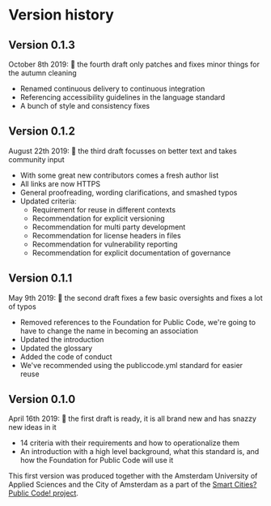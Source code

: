 # Version history

## Version 0.1.3

October 8th 2019: 🍂 the fourth draft only patches and fixes minor things for the autumn cleaning

* Renamed continuous delivery to continuous integration
* Referencing accessibility guidelines in the language standard
* A bunch of style and consistency fixes

## Version 0.1.2

August 22th 2019: 🌠 the third draft focusses on better text and takes community input

* With some great new contributors comes a fresh author list
* All links are now HTTPS
* General proofreading, wording clarifications, and smashed typos
* Updated criteria:
  * Requirement for reuse in different contexts
  * Recommendation for explicit versioning
  * Recommendation for multi party development
  * Recommendation for license headers in files
  * Recommendation for vulnerability reporting
  * Recommendation for explicit documentation of governance

## Version 0.1.1

May 9th 2019: 🤔 the second draft fixes a few basic oversights and fixes a lot of typos

* Removed references to the Foundation for Public Code, we're going to have to change the name in becoming an association
* Updated the introduction
* Updated the glossary
* Added the code of conduct
* We've recommended using the publiccode.yml standard for easier reuse

## Version 0.1.0

April 16th 2019: 🎉 the first draft is ready, it is all brand new and has snazzy new ideas in it

* 14 criteria with their requirements and how to operationalize them
* An introduction with a high level background, what this standard is, and how the Foundation for Public Code will use it

This first version was produced together with the Amsterdam University of Applied Sciences and the City of Amsterdam as a part of the [Smart Cities? Public Code! project](https://smartcities.publiccode.net/).
